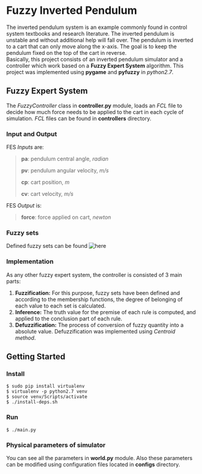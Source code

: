 # Fuzzy Inverted Pendulum
The inverted pendulum system is an example commonly found in control system textbooks and research literature. The inverted pendulum is unstable and without additional help will fall over. The pendulum is inverted to a cart that can only move along the x-axis. The goal is to keep the pendulum fixed on the top of the cart in reverse.  
Basically, this project consists of an inverted pendulum simulator and a controller which work based on a **Fuzzy Expert System** algorithm. 
This project was implemented using **pygame** and **pyfuzzy** in *python2.7*.

## Fuzzy Expert System
The *FuzzyController* class in **controller.py** module, loads an *FCL* file to decide how much force needs to be applied to the cart in each cycle of simulation.
*FCL* files can be found in **controllers** directory.  
 
### Input and Output
FES *Inputs* are:  
> **pa**: pendulum central angle, *radian*
> 
> **pv**: pendulum angular velocity, *m/s*
>
> **cp**: cart position, *m*
> 
> **cv**: cart velocity, *m/s*  

FES *Output* is:
> **force**: force applied on cart, *newton*

### Fuzzy sets
Defined fuzzy sets can be found ![here](https://github.com/hedzd/Fruit-360-classification/blob/main/Fuzzy-sets-images)

### **Implementation** 
As any other fuzzy expert system, the controller is consisted of 3 main parts:  
1. **Fuzzification:** For this purpose, fuzzy sets have been defined and according to the membership functions, the degree of belonging of each value to each set is calculated.
2. **Inference:** The truth value for the premise of each rule is computed, and applied to the conclusion part of each rule.
3. **Defuzzification:** The process of conversion of fuzzy quantity into a absolute value. Defuzzification was implemented using *Centroid method*. 

## Getting Started


### Install

    $ sudo pip install virtualenv
    $ virtualenv -p python2.7 venv
    $ source venv/Scripts/activate
    $ ./install-deps.sh

### Run

    $ ./main.py


### Physical parameters of simulator

You can see all the parameters in **world.py** module.
Also these parameters can be modified using configuration files located in **configs** directory.




